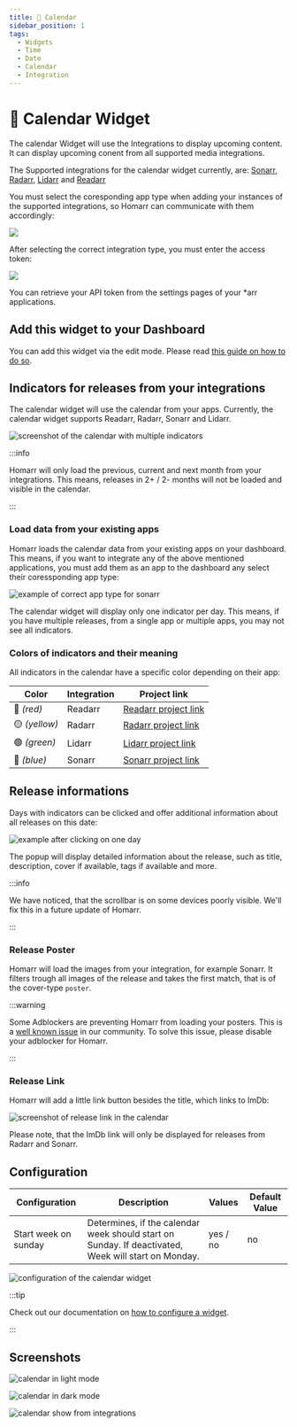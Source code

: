 ```yaml
---
title: 📆 Calendar
sidebar_position: 1
tags:
  - Widgets
  - Time
  - Date
  - Calendar
  - Integration
---
```


# 📆 Calendar Widget

The calendar Widget will use the Integrations to display upcoming content.
It can display upcoming conent from all supported media integrations.

The Supported integrations for the calendar widget currently, are:
[Sonarr](../integrations.md#sonarr), [Radarr](../integrations.md#radarr-integration), [Lidarr](../integrations.md#lidarr) and [Readarr](../integrations.md#readarr)

You must select the coresponding app type when adding your instances of the supported integrations, so Homarr can communicate with them accordingly:

![](images/calendar/widget-calendar-integration-sonarr-example.png)

After selecting the correct integration type, you must enter the access token:

![](images/calendar/sonarr-configure-credentials.gif)

You can retrieve your API token from the settings pages of your *arr applications.

## Add this widget to your Dashboard
You can add this widget via the edit mode. Please read [this guide on how to do so](index.md#adding-a-widget).

## Indicators for releases from your integrations

The calendar widget will use the calendar from your apps.
Currently, the calendar widget supports Readarr, Radarr, Sonarr and Lidarr.

![screenshot of the calendar with multiple indicators](images/calendar/widget-calendar-indicators.png)

:::info

Homarr will only load the previous, current and next month from your integrations. This means, releases in 2+ / 2- months will not be loaded and visible in the calendar.

:::

### Load data from your existing apps

Homarr loads the calendar data from your existing apps on your dashboard.
This means, if you want to integrate any of the above mentioned applications, you must add them as an app to the dashboard any select their coressponding app type:

![example of correct app type for sonarr](images/calendar/widget-calendar-integration-sonarr-example.png)

The calendar widget will display only one indicator per day. This means, if you have multiple releases, from a single app or multiple apps, you may not see all indicators.

### Colors of indicators and their meaning

All indicators in the calendar have a specific color depending on their app:

| Color         | Integration | Project link                                 |
| ------------- | ----------- | -------------------------------------------- |
| 🔴 *(red)*    | Readarr     | [Readarr project link](https://readarr.com/) |
| 🟡 *(yellow)* | Radarr      | [Radarr project link](https://radarr.video/) |
| 🟢 *(green)*  | Lidarr      | [Lidarr project link](https://lidarr.audio/) |
| 🔵 *(blue)*   | Sonarr      | [Sonarr project link](https://sonarr.tv/)    |

## Release informations

Days with indicators can be clicked and offer additional information about all releases on this date:

![example after clicking on one day](images/calendar/widget-calendar-day-information.png)

The popup will display detailed information about the release, such as title, description, cover if available, tags if available and more.

:::info

We have noticed, that the scrollbar is on some devices poorly visible.
We'll fix this in a future update of Homarr.

:::

### Release Poster
Homarr will load the images from your integration, for example Sonarr.
It filters trough all images of the release and takes the first match, that is of the cover-type ``poster``.

:::warning

Some Adblockers are preventing Homarr from loading your posters. This is a [well known issue](../community/known-issues.md) in our community. To solve this issue, please disable your adblocker for Homarr.

:::

### Release Link

Homarr will add a little link button besides the title, which links to ImDb:

![screenshot of release link in the calendar](images/calendar/widget-calendar-release-link.png)

Please note, that the ImDb link will only be displayed for releases from Radarr and Sonarr.

## Configuration

| Configuration        | Description | Values | Default Value |
| -------------------- | ----------- | ------ | ------------- |
| Start week on sunday | Determines, if the calendar week should start on Sunday. If deactivated, Week will start on Monday. | yes / no | no |

![configuration of the calendar widget](images/calendar/widget-calendar-configuration.png)

:::tip

Check out our documentation on [how to configure a widget](index.md#configure-a-widget).

:::

## Screenshots

![calendar in light mode](images/calendar/widget-calendar-light-mode.png)

![calendar in dark mode](images/calendar/widget-calendar-dark-mode.png)

![calendar show from integrations](images/calendar/widget-calendar-show.gif)